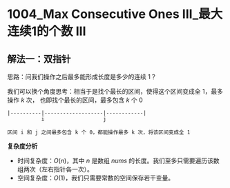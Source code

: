 # 1004_Max Consecutive Ones III_最大连续1的个数 III

## 解法一：双指针

思路：问我们操作之后最多能形成长度是多少的连续 $1$？

我们可以换个角度思考：相当于是找个最长的区间，使得这个区间变成全 $1$，最多操作 $k$ 次，
也即找个最长的区间，最多包含 $k$ 个 $0$

```
|----------|-------------------|------------|
           i                   j

区间 i 和 j 之间最多包含 k 个 0，都能操作最多 k 次，将该区间变成全 1
```

**复杂度分析**

- 时间复杂度：$O(n)$，其中 $n$ 是数组 $nums$ 的长度。我们至多只需要遍历该数组两次（左右指针各一次）。
- 空间复杂度：$O(1)$，我们只需要常数的空间保存若干变量。

